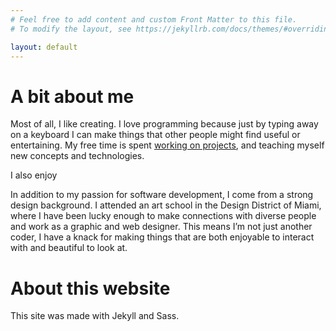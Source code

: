 ```yaml
---
# Feel free to add content and custom Front Matter to this file.
# To modify the layout, see https://jekyllrb.com/docs/themes/#overriding-theme-defaults

layout: default
---
```

# A bit about me
Most of all, I like creating. I love programming because just by typing away on a keyboard I can make things that other people might find useful or entertaining. My free time is spent [working on projects](/projects), and teaching myself new concepts and technologies.

I also enjoy

In addition to my passion for software development, I come from a strong design background. I attended an art school in the Design District of Miami, where I have been lucky enough to make connections with diverse people and work as a graphic and web designer. This means I’m not just another coder, I have a knack for making things that are both enjoyable to interact with and beautiful to look at. 


# About this website
This site was made with Jekyll and Sass. 